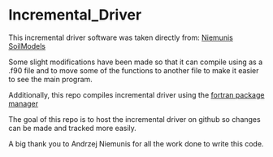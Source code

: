 # Incremental_Driver

This incremental driver software was taken directly from: [Niemunis SoilModels](https://soilmodels.com/idriver/)

Some slight modifications have been made so that it can compile using as a .f90 file and to
move some of the functions to another file to make it easier to see the main program.

Additionally, this repo compiles incremental driver using the [fortran package manager](https://github.com/fortran-lang/fpm)

The goal of this repo is to host the incremental driver on github so changes can be made and tracked more easily.

A big thank you to Andrzej Niemunis for all the work done to write this code.
